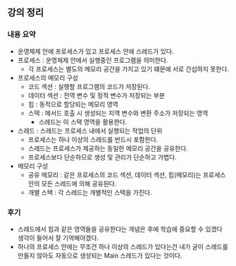 ## 강의 정리
### 내용 요약
- 운영체제 안에 프로세스가 있고 프로세스 안에 스레드가 있다.
- 프로세스 : 운영체제 안에서 실행중인 프로그램을 의미한다.
    - 각 프로세스는 별도의 메모리 공간을 가지고 있기 떄문에 서로 간섭하지 못한다.
- 프로세스의 메모리 구성
    - 코드 섹션 : 실행할 프로그램의 코드가 저장된다.
    - 데이터 섹션 : 전역 변수 및 정적 변수가 저장되는 부분
    - 힙 : 동적으로 할당되는 메모리 영역
    - 스택 : 메서드 호출 시 생성되는 지역 변수와 변환 주소가 저장되는 영역
        - 스레드는 이 스택 영역을 활용한다.
- 스레드 : 스레드는 프로세스 내에서 실행되는 작업의 단위
    - 프로세스는 하나 이상의 스레드를 반드시 포함한다.
    - 스레드는 프로세스가 제공하는 동일한 메모리 공간을 공유한다.
    - 프로세스보다 단순하므로 생성 및 관리가 단순하고 가볍다.
- 메모리 구성 
    - 공유 메모리 : 같은 프로세스의 코드 섹션, 데이터 섹션, 힙(메모리)는 프로세스 안의 모든 스레드에 의해 공유된다.
    - 개별 스택 : 각 스레드는 개별적인 스택을 가진다.

### 후기
- 스레드에서 힙과 같은 영역들을 공유한다는 개념은 후에 학습에 중요할 수 있겠다 생각이 들어서 잘 기억해야겠다.
- 하나의 프로세스 안에는 무조건 하나 이상의 스레드가 있다는건 내가 굳이 스레드를 만들지 않아도 자동으로 생성되는 Main 스레드가 있다는 것이다.